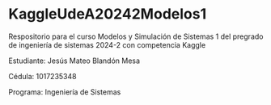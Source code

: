 # KaggleUdeA20242Modelos1
Respositorio para el curso Modelos y Simulación de Sistemas 1 del pregrado de ingeniería de sistemas 2024-2 con competencia Kaggle

Estudiante: Jesús Mateo Blandón Mesa

Cédula: 1017235348

Programa: Ingeniería de Sistemas
